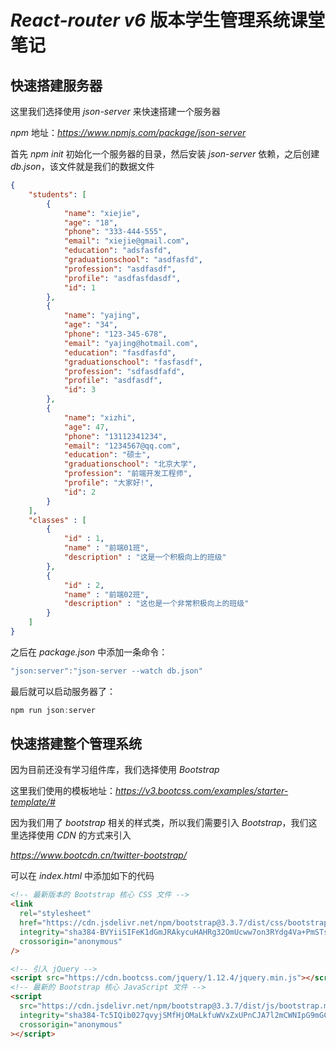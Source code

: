 # *React-router v6* 版本学生管理系统课堂笔记



## 快速搭建服务器



这里我们选择使用 *json-server* 来快速搭建一个服务器

*npm* 地址：*https://www.npmjs.com/package/json-server*

首先 *npm init* 初始化一个服务器的目录，然后安装 *json-server* 依赖，之后创建 *db.json*，该文件就是我们的数据文件

```json
{
    "students": [
        {
            "name": "xiejie",
            "age": "18",
            "phone": "333-444-555",
            "email": "xiejie@gmail.com",
            "education": "adsfasfd",
            "graduationschool": "asdfasfd",
            "profession": "asdfasdf",
            "profile": "asdfasfdasdf",
            "id": 1
        },
        {
            "name": "yajing",
            "age": "34",
            "phone": "123-345-678",
            "email": "yajing@hotmail.com",
            "education": "fasdfasfd",
            "graduationschool": "fasfasdf",
            "profession": "sdfasdfafd",
            "profile": "asdfasdf",
            "id": 3
        },
        {
            "name": "xizhi",
            "age": 47,
            "phone": "13112341234",
            "email": "1234567@qq.com",
            "education": "硕士",
            "graduationschool": "北京大学",
            "profession": "前端开发工程师",
            "profile": "大家好!",
            "id": 2
        }
    ],
    "classes" : [
        {
            "id" : 1,
            "name" : "前端01班",
            "description" : "这是一个积极向上的班级"
        },
        {
            "id" : 2,
            "name" : "前端02班",
            "description" : "这也是一个非常积极向上的班级"
        }
    ]
}
```

之后在 *package.json* 中添加一条命令：

```js
"json:server":"json-server --watch db.json"
```

最后就可以启动服务器了：

```js
npm run json:server
```



## 快速搭建整个管理系统

因为目前还没有学习组件库，我们选择使用 *Bootstrap*

这里我们使用的模板地址：*https://v3.bootcss.com/examples/starter-template/#*

因为我们用了 *bootstrap* 相关的样式类，所以我们需要引入 *Bootstrap*，我们这里选择使用 *CDN* 的方式来引入

*https://www.bootcdn.cn/twitter-bootstrap/*

可以在 *index.html* 中添加如下的代码

```html
<!-- 最新版本的 Bootstrap 核心 CSS 文件 -->
<link
  rel="stylesheet"
  href="https://cdn.jsdelivr.net/npm/bootstrap@3.3.7/dist/css/bootstrap.min.css"
  integrity="sha384-BVYiiSIFeK1dGmJRAkycuHAHRg32OmUcww7on3RYdg4Va+PmSTsz/K68vbdEjh4u"
  crossorigin="anonymous"
/>

<!-- 引入 jQuery -->
<script src="https://cdn.bootcss.com/jquery/1.12.4/jquery.min.js"></script>
<!-- 最新的 Bootstrap 核心 JavaScript 文件 -->
<script
  src="https://cdn.jsdelivr.net/npm/bootstrap@3.3.7/dist/js/bootstrap.min.js"
  integrity="sha384-Tc5IQib027qvyjSMfHjOMaLkfuWVxZxUPnCJA7l2mCWNIpG9mGCD8wGNIcPD7Txa"
  crossorigin="anonymous"
></script>
```




